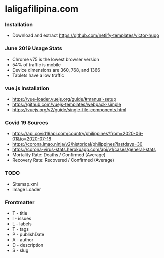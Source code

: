# laligafilipina.com

### Installation
* Download and extract https://github.com/netlify-templates/victor-hugo

### June 2019 Usage Stats
* Chrome v75 is the lowest browser version
* 54% of traffic is mobile
* Device dimensions are 360, 768, and 1366
* Tablets have a low traffic

### vue.js Installation
* https://vue-loader.vuejs.org/guide/#manual-setup
* https://github.com/vuejs-templates/webpack-simple
* https://vuejs.org/v2/guide/single-file-components.html

### Covid 19 Sources
* https://api.covid19api.com/country/philippines?from=2020-06-01&to=2020-07-18
* https://corona.lmao.ninja/v2/historical/philippines?lastdays=30
* https://corona-virus-stats.herokuapp.com/api/v1/cases/general-stats
* Mortality Rate: Deaths / Confirmed  (Average)
* Recovery Rate: Recovered / Confirmed (Average)

### TODO
* Sitemap.xml
* Image Loader

### Frontmatter
* T - title
* I - issues
* L - labels
* T - tags
* P - publishDate
* A - author
* D - description
* S - slug